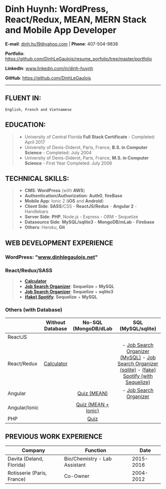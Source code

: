 # Dinh Huynh: WordPress, React/Redux, MEAN, MERN Stack and Mobile App Developer

**E-mail**: dinh.hu19@yahoo.com | **Phone**: 407-504-9838

**Portfolio**: https://github.com/DinhLeGaulois/resume_porfolio/tree/master/portfolio

**LinkedIn**: www.linkedin.com/in/dinh-huynh			                         

**GitHub**: https://github.com/DinhLeGaulois

---

## FLUENT IN:		
```
English, French and Vietnamese
```

## EDUCATION:	

> * University of Central Florida **Full Stack Certificate** - Completed: April 2017
> * University of Denis-Diderot, Paris, France, **B.S. in Computer Science** - Completed: July 2004
> * University of Denis-Diderot, Paris, France, **M.S. in Computer Science** - First Year Completed: July 2006


## TECHNICAL SKILLS:		

> * **CMS**: **WordPress** (with **AWS**)
> * **Authentication/Authorization**: **Auth0**, **fireBase** <br/>
> * **Mobile App**: Ionic 2 (**iOS** and **Android**)<br/>
> * **Client Side**: **SASS**/CSS - **ReactJS/Redux** - **Angular 2** - Handlebars <br/>
> * **Server Side**: **PHP**, Node.js - Express - ORM - Sequelize <br/>
> * **Datasource Side**: **MySQL/sqlite3** - **MongoDB/mLab** - **Firebase** <br/>
> * **Others**: Heroku, **Git**  <br/>                                     

## WEB DEVELOPMENT EXPERIENCE

### WordPress: "www.dinhlegaulois.net"

### React/Redux/SASS
> * [**Calculator**](https://github.com/DinhLeGaulois/projects_without_db/tree/master/projects_with_react/calculator_react_redux)
> * [**Job Search Organizer**](https://github.com/DinhLeGaulois/projects_with_sql/tree/master/react-redux/job_search_react_redux_mysql): **Sequelize** + **MySQL**
> * [**Job Search Organizer**](https://github.com/DinhLeGaulois/projects_with_sql/tree/master/react-redux/job_search_react_redux_sqlite): **Sequelize** + **sqlite3**
> * [**(fake) Spotify**](https://github.com/DinhLeGaulois/projects_with_sql/tree/master/react-redux/spotify_react_redux_sql_sequelize): **Sequelize** + **MySQL**

### Others (with Database)

|               |                                                      Without Database                                                     |                                                   No-SQL (MongoDB/dLab                                                   |                                                                                                                                                                                                            SQL (MySQL/sqlite)                                                                                                                                                                                                           |
|---------------|:-------------------------------------------------------------------------------------------------------------------------:|:------------------------------------------------------------------------------------------------------------------------:|:---------------------------------------------------------------------------------------------------------------------------------------------------------------------------------------------------------------------------------------------------------------------------------------------------------------------------------------------------------------------------------------------------------------------------------------:|
| ReactJS       |                                                                                                                           |                                                                                                                          |                                                                                                                                                                                                                                                                                                                                                                                                                                         |
| React/Redux   | [Calculator](https://github.com/DinhLeGaulois/projects_without_db/tree/master/projects_with_react/calculator_react_redux) |                                                                                                                          | - [Job Search Organizer (MySQL)](https://github.com/DinhLeGaulois/projects_with_sql/tree/master/react-redux/job_search_react_redux_mysql)    - [Job Search Organizer (sqlite)](https://github.com/DinhLeGaulois/projects_with_sql/tree/master/react-redux/job_search_react_redux_sqlite)    - [(fake) Spotify (with Sequelize)](https://github.com/DinhLeGaulois/projects_with_sql/tree/master/react-redux/spotify_react_redux_sql_sequelize) |
| Angular       |                                                                                                                           | [Quiz (MEAN)](https://github.com/DinhLeGaulois/projects_with_no-sql/tree/master/projects_MongoDB/quiz_MEAN_Stack)        | - [Job Search Organizer]()                                                                                                                                                                                                                                                                                                                                                                                                              |
| Angular/Ionic |                                                                                                                           | [Quiz (MEAN + Ionic)](https://github.com/DinhLeGaulois/projects_with_no-sql/tree/master/projects_MongoDB/quiz_MobileApp) |                                                                                                                                                                                                                                                                                                                                                                                                                                         |
| PHP           |                                                                                                                           | [Quiz](https://github.com/DinhLeGaulois/projects_with_no-sql/tree/master/projects_MongoDB/quiz_PHP)                      |                                                                                                                                                                                                                                                                                                                                                                                                                                         |

## PREVIOUS WORK EXPERIENCE

|Company|Function|Date|
|---|---|---|
| Davita (Deland, Florida) | Bio/Chemistry - Lab Assistant | 2015-2016 |	
| Rotisserie (Paris, France) | Co-Owner | 2004-2012 |
